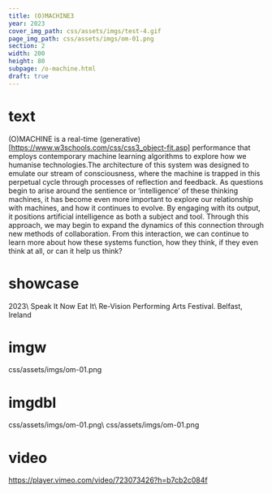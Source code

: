 ```yaml
---
title: (O)MACHINE3
year: 2023
cover_img_path: css/assets/imgs/test-4.gif
page_img_path: css/assets/imgs/om-01.png
section: 2
width: 200
height: 80
subpage: /o-machine.html
draft: true
---
```



# text
(O)MACHINE is a real-time (generative)[https://www.w3schools.com/css/css3_object-fit.asp] performance that employs contemporary machine learning algorithms to explore how we humanise technologies.The architecture of this system was designed to emulate our stream of consciousness, where the machine is trapped in this perpetual cycle through processes of reflection and feedback. As questions begin to arise around the sentience or ‘intelligence’ of these thinking machines, it has become even more important to explore our relationship with machines, and how it continues to evolve. By engaging with its output, it positions artificial intelligence as both a subject and tool. Through this approach, we may begin to expand the dynamics of this connection through new methods of collaboration. From this interaction, we can continue to learn more about how these systems function, how they think, if they even think at all, or can it help us think?
# showcase
2023\ Speak It Now Eat It\ Re-Vision Performing Arts Festival. Belfast, Ireland
# imgw
css/assets/imgs/om-01.png
# imgdbl
css/assets/imgs/om-01.png\ css/assets/imgs/om-01.png
# video
https://player.vimeo.com/video/723073426?h=b7cb2c084f